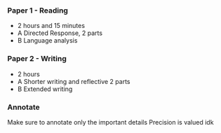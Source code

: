 
### Paper 1 - Reading
- 2 hours and 15 minutes
- A Directed Response, 2 parts
- B Language analysis

### Paper 2 - Writing
- 2 hours
- A Shorter writing and reflective 2 parts
- B Extended writing

### Annotate
Make sure to annotate only the important details
Precision is valued
idk

